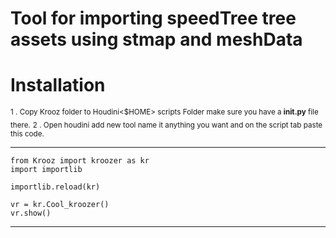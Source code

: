 # Tool for importing speedTree tree assets using stmap and meshData 

# Installation

<sub>1 . Copy Krooz folder to Houdini<$HOME> scripts Folder make sure you have a **__init__.py** file there.</sub>
<sub>2 . Open houdini add new tool name it anything you want and on the script tab paste this code.</sub>

---------------------------------------------
    from Krooz import kroozer as kr
    import importlib

    importlib.reload(kr)

    vr = kr.Cool_kroozer()
    vr.show()

---------------------------------------------
